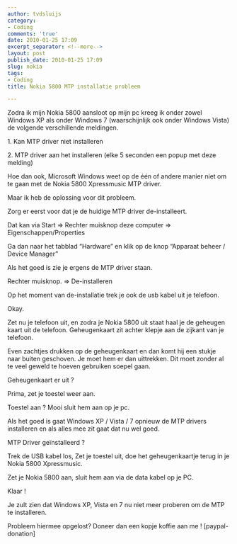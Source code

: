 ```yaml
---
author: tvdsluijs
category:
- Coding
comments: 'true'
date: 2010-01-25 17:09
excerpt_separator: <!--more-->
layout: post
publish_date: 2010-01-25 17:09
slug: nokia
tags:
- Coding
title: Nokia 5800 MTP installatie probleem

---
```

Zodra ik mijn Nokia 5800 aansloot op mijn pc kreeg ik onder zowel Windows XP
als onder Windows 7 (waarschijnlijk ook onder Windows Vista) de volgende
verschillende meldingen.  
  
1\. Kan MTP driver niet installeren  
  
2\. MTP driver aan het installeren (elke 5 seconden een popup met deze
melding)  
  
Hoe dan ook, Microsoft Windows weet op de één of andere manier niet om te gaan
met de Nokia 5800 Xpressmusic MTP driver.  
  
Maar ik heb de oplossing voor dit probleem.  
  
Zorg er eerst voor dat je de huidige MTP driver de-installeert.  
  
Dat kan via Start => Rechter muisknop deze computer =>
Eigenschappen/Properties  
  
Ga dan naar het tabblad “Hardware” en klik op de knop “Apparaat beheer /
Device Manager”  
  
Als het goed is zie je ergens de MTP driver staan.  
  
Rechter muisknop. => De-installeren  
  
Op het moment van de-installatie trek je ook de usb kabel uit je telefoon.  
  
Okay.  
  
Zet nu je telefoon uit, en zodra je Nokia 5800 uit staat haal je de geheugen
kaart uit de telefoon. Geheugenkaart zit achter klepje aan de zijkant van je
telefoon.  
  
Even zachtjes drukken op de geheugenkaart en dan komt hij een stukje naar
buiten geschoven. Je moet hem er dan uittrekken. Dit moet zonder al te veel
geweld te hoeven gebruiken soepel gaan.  
  
Geheugenkaart er uit ?  
  
Prima, zet je toestel weer aan.  
  
Toestel aan ? Mooi sluit hem aan op je pc.  
  
Als het goed is gaat Windows XP / Vista / 7 opnieuw de MTP drivers installeren
en als alles mee zit gaat dat nu wel goed.  
  
MTP Driver geïnstalleerd ?  
  
Trek de USB kabel los, Zet je toestel uit, doe het geheugenkaartje terug in je
Nokia 5800 Xpressmusic.  
  
Zet je Nokia 5800 aan, sluit hem aan via de data kabel op je PC.  
  
Klaar !  
  
Je zult zien dat Windows XP, Vista en 7 nu niet meer proberen om de MTP te
installeren.  
  
Probleem hiermee opgelost? Doneer dan een kopje koffie aan me ! [paypal-
donation]

